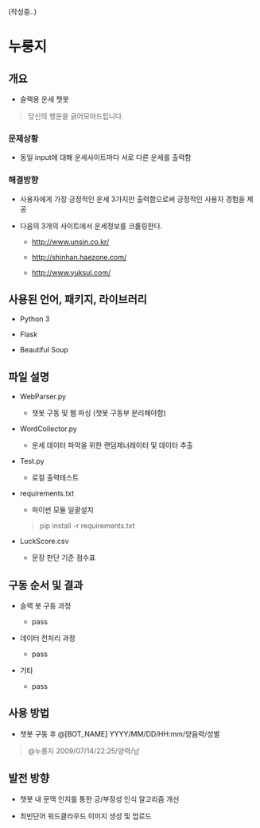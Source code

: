 (작성중..)

# 누룽지

## 개요

- 슬랙용 운세 챗봇

> 당신의 행운을 긁어모아드립니다.

### 문제상황 

- 동일 input에 대해 운세사이트마다 서로 다른 운세를 출력함

### 해결방향

- 사용자에게 가장 긍정적인 운세 3가지만 출력함으로써 긍정적인 사용자 경험을 제공

- 다음의 3개의 사이트에서 운세정보를 크롤링한다.

  - http://www.unsin.co.kr/

  - http://shinhan.haezone.com/

  - http://www.yuksul.com/

## 사용된 언어, 패키지, 라이브러리

- Python 3

- Flask

- Beautiful Soup

## 파일 설명

- WebParser.py
  - 챗봇 구동 및 웹 파싱 (챗봇 구동부 분리해야함)
  
- WordCollector.py
  - 운세 데이터 파악을 위한 랜덤제너레이터 및 데이터 추출
  
- Test.py
  - 로컬 출력테스트

- requirements.txt
  - 파이썬 모듈 일괄설치
  > pip install -r requirements.txt

- LuckScore.csv
  - 문장 판단 기준 점수표

## 구동 순서 및 결과

- 슬랙 봇 구동 과정
  -  pass

- 데이터 전처리 과정 
  -  pass
  
- 기타
  -  pass
  
## 사용 방법

- 챗봇 구동 후 @[BOT_NAME] YYYY/MM/DD/HH:mm/양음력/성별

> @누룽지 2009/07/14/22:25/양력/남

## 발전 방향

- 챗봇 내 문맥 인지를 통한 긍/부정성 인식 알고리즘 개선

- 최빈단어 워드클라우드 이미지 생성 및 업로드

